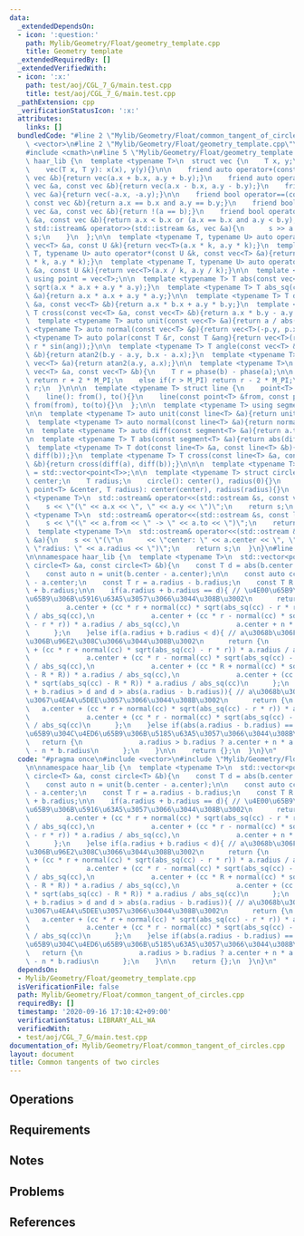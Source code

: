 ```yaml
---
data:
  _extendedDependsOn:
  - icon: ':question:'
    path: Mylib/Geometry/Float/geometry_template.cpp
    title: Geometry template
  _extendedRequiredBy: []
  _extendedVerifiedWith:
  - icon: ':x:'
    path: test/aoj/CGL_7_G/main.test.cpp
    title: test/aoj/CGL_7_G/main.test.cpp
  _pathExtension: cpp
  _verificationStatusIcon: ':x:'
  attributes:
    links: []
  bundledCode: "#line 2 \"Mylib/Geometry/Float/common_tangent_of_circles.cpp\"\n#include\
    \ <vector>\n#line 2 \"Mylib/Geometry/Float/geometry_template.cpp\"\n#include <iostream>\n\
    #include <cmath>\n#line 5 \"Mylib/Geometry/Float/geometry_template.cpp\"\n\nnamespace\
    \ haar_lib {\n  template <typename T>\n  struct vec {\n    T x, y;\n    vec(){}\n\
    \    vec(T x, T y): x(x), y(y){}\n\n    friend auto operator+(const vec &a, const\
    \ vec &b){return vec(a.x + b.x, a.y + b.y);}\n    friend auto operator-(const\
    \ vec &a, const vec &b){return vec(a.x - b.x, a.y - b.y);}\n    friend auto operator-(const\
    \ vec &a){return vec(-a.x, -a.y);}\n\n    friend bool operator==(const vec &a,\
    \ const vec &b){return a.x == b.x and a.y == b.y;}\n    friend bool operator!=(const\
    \ vec &a, const vec &b){return !(a == b);}\n    friend bool operator<(const vec\
    \ &a, const vec &b){return a.x < b.x or (a.x == b.x and a.y < b.y);}\n\n    friend\
    \ std::istream& operator>>(std::istream &s, vec &a){\n      s >> a.x >> a.y; return\
    \ s;\n    }\n  };\n\n  template <typename T, typename U> auto operator*(const\
    \ vec<T> &a, const U &k){return vec<T>(a.x * k, a.y * k);}\n  template <typename\
    \ T, typename U> auto operator*(const U &k, const vec<T> &a){return vec<T>(a.x\
    \ * k, a.y * k);}\n  template <typename T, typename U> auto operator/(const vec<T>\
    \ &a, const U &k){return vec<T>(a.x / k, a.y / k);}\n\n  template <typename T>\
    \ using point = vec<T>;\n\n  template <typename T> T abs(const vec<T> &a){return\
    \ sqrt(a.x * a.x + a.y * a.y);}\n  template <typename T> T abs_sq(const vec<T>\
    \ &a){return a.x * a.x + a.y * a.y;}\n\n  template <typename T> T dot(const vec<T>\
    \ &a, const vec<T> &b){return a.x * b.x + a.y * b.y;}\n  template <typename T>\
    \ T cross(const vec<T> &a, const vec<T> &b){return a.x * b.y - a.y * b.x;}\n\n\
    \  template <typename T> auto unit(const vec<T> &a){return a / abs(a);}\n  template\
    \ <typename T> auto normal(const vec<T> &p){return vec<T>(-p.y, p.x);}\n\n  template\
    \ <typename T> auto polar(const T &r, const T &ang){return vec<T>(r * cos(ang),\
    \ r * sin(ang));}\n\n  template <typename T> T angle(const vec<T> &a, const vec<T>\
    \ &b){return atan2(b.y - a.y, b.x - a.x);}\n  template <typename T> T phase(const\
    \ vec<T> &a){return atan2(a.y, a.x);}\n\n  template <typename T>\n  T angle_diff(const\
    \ vec<T> &a, const vec<T> &b){\n    T r = phase(b) - phase(a);\n\n    if(r < -M_PI)\
    \ return r + 2 * M_PI;\n    else if(r > M_PI) return r - 2 * M_PI;\n    return\
    \ r;\n  }\n\n\n  template <typename T> struct line {\n    point<T> from, to;\n\
    \    line(): from(), to(){}\n    line(const point<T> &from, const point<T> &to):\
    \ from(from), to(to){}\n  };\n\n  template <typename T> using segment = line<T>;\n\
    \n\n  template <typename T> auto unit(const line<T> &a){return unit(a.to - a.from);}\n\
    \  template <typename T> auto normal(const line<T> &a){return normal(a.to - a.from);}\n\
    \n  template <typename T> auto diff(const segment<T> &a){return a.to - a.from;}\n\
    \n  template <typename T> T abs(const segment<T> &a){return abs(diff(a));}\n\n\
    \  template <typename T> T dot(const line<T> &a, const line<T> &b){return dot(diff(a),\
    \ diff(b));}\n  template <typename T> T cross(const line<T> &a, const line<T>\
    \ &b){return cross(diff(a), diff(b));}\n\n\n  template <typename T> using polygon\
    \ = std::vector<point<T>>;\n\n  template <typename T> struct circle {\n    point<T>\
    \ center;\n    T radius;\n    circle(): center(), radius(0){}\n    circle(const\
    \ point<T> &center, T radius): center(center), radius(radius){}\n  };\n\n  template\
    \ <typename T>\n  std::ostream& operator<<(std::ostream &s, const vec<T> &a){\n\
    \    s << \"(\" << a.x << \", \" << a.y << \")\";\n    return s;\n  }\n\n  template\
    \ <typename T>\n  std::ostream& operator<<(std::ostream &s, const line<T> &a){\n\
    \    s << \"(\" << a.from << \" -> \" << a.to << \")\";\n    return s;\n  }\n\n\
    \  template <typename T>\n  std::ostream& operator<<(std::ostream &s, const circle<T>\
    \ &a){\n    s << \"(\"\n      << \"center: \" << a.center << \", \"\n      <<\
    \ \"radius: \" << a.radius << \")\";\n    return s;\n  }\n}\n#line 4 \"Mylib/Geometry/Float/common_tangent_of_circles.cpp\"\
    \n\nnamespace haar_lib {\n  template <typename T>\n  std::vector<point<T>> common_tangent_of_circles(const\
    \ circle<T> &a, const circle<T> &b){\n    const T d = abs(b.center - a.center);\n\
    \    const auto n = unit(b.center - a.center);\n\n    const auto cc = b.center\
    \ - a.center;\n    const T r = a.radius - b.radius;\n    const T R = a.radius\
    \ + b.radius;\n\n    if(a.radius + b.radius == d){ // \u4E00\u65B9\u304C\u4ED6\
    \u65B9\u306B\u5916\u63A5\u3057\u3066\u3044\u308B\u3002\n      return {\n     \
    \         a.center + (cc * r + normal(cc) * sqrt(abs_sq(cc) - r * r)) * a.radius\
    \ / abs_sq(cc),\n              a.center + (cc * r - normal(cc) * sqrt(abs_sq(cc)\
    \ - r * r)) * a.radius / abs_sq(cc),\n              a.center + n * a.radius\n\
    \      };\n    }else if(a.radius + b.radius < d){ // a\u3068b\u306F\u4E92\u3044\
    \u306B\u96E2\u308C\u3066\u3044\u308B\u3002\n      return {\n              a.center\
    \ + (cc * r + normal(cc) * sqrt(abs_sq(cc) - r * r)) * a.radius / abs_sq(cc),\n\
    \              a.center + (cc * r - normal(cc) * sqrt(abs_sq(cc) - r * r)) * a.radius\
    \ / abs_sq(cc),\n              a.center + (cc * R + normal(cc) * sqrt(abs_sq(cc)\
    \ - R * R)) * a.radius / abs_sq(cc),\n              a.center + (cc * R - normal(cc)\
    \ * sqrt(abs_sq(cc) - R * R)) * a.radius / abs_sq(cc)\n      };\n    }else if(a.radius\
    \ + b.radius > d and d > abs(a.radius - b.radius)){ // a\u3068b\u306F\u4E8C\u70B9\
    \u3067\u4EA4\u5DEE\u3057\u3066\u3044\u308B\u3002\n      return {\n           \
    \   a.center + (cc * r + normal(cc) * sqrt(abs_sq(cc) - r * r)) * a.radius / abs_sq(cc),\n\
    \              a.center + (cc * r - normal(cc) * sqrt(abs_sq(cc) - r * r)) * a.radius\
    \ / abs_sq(cc)\n      };\n    }else if(abs(a.radius - b.radius) == d){ // \u4E00\
    \u65B9\u304C\u4ED6\u65B9\u306B\u5185\u63A5\u3057\u3066\u3044\u308B\u3002\n   \
    \   return {\n              a.radius > b.radius ? a.center + n * a.radius : b.center\
    \ - n * b.radius\n      };\n    }\n\n    return {};\n  }\n}\n"
  code: "#pragma once\n#include <vector>\n#include \"Mylib/Geometry/Float/geometry_template.cpp\"\
    \n\nnamespace haar_lib {\n  template <typename T>\n  std::vector<point<T>> common_tangent_of_circles(const\
    \ circle<T> &a, const circle<T> &b){\n    const T d = abs(b.center - a.center);\n\
    \    const auto n = unit(b.center - a.center);\n\n    const auto cc = b.center\
    \ - a.center;\n    const T r = a.radius - b.radius;\n    const T R = a.radius\
    \ + b.radius;\n\n    if(a.radius + b.radius == d){ // \u4E00\u65B9\u304C\u4ED6\
    \u65B9\u306B\u5916\u63A5\u3057\u3066\u3044\u308B\u3002\n      return {\n     \
    \         a.center + (cc * r + normal(cc) * sqrt(abs_sq(cc) - r * r)) * a.radius\
    \ / abs_sq(cc),\n              a.center + (cc * r - normal(cc) * sqrt(abs_sq(cc)\
    \ - r * r)) * a.radius / abs_sq(cc),\n              a.center + n * a.radius\n\
    \      };\n    }else if(a.radius + b.radius < d){ // a\u3068b\u306F\u4E92\u3044\
    \u306B\u96E2\u308C\u3066\u3044\u308B\u3002\n      return {\n              a.center\
    \ + (cc * r + normal(cc) * sqrt(abs_sq(cc) - r * r)) * a.radius / abs_sq(cc),\n\
    \              a.center + (cc * r - normal(cc) * sqrt(abs_sq(cc) - r * r)) * a.radius\
    \ / abs_sq(cc),\n              a.center + (cc * R + normal(cc) * sqrt(abs_sq(cc)\
    \ - R * R)) * a.radius / abs_sq(cc),\n              a.center + (cc * R - normal(cc)\
    \ * sqrt(abs_sq(cc) - R * R)) * a.radius / abs_sq(cc)\n      };\n    }else if(a.radius\
    \ + b.radius > d and d > abs(a.radius - b.radius)){ // a\u3068b\u306F\u4E8C\u70B9\
    \u3067\u4EA4\u5DEE\u3057\u3066\u3044\u308B\u3002\n      return {\n           \
    \   a.center + (cc * r + normal(cc) * sqrt(abs_sq(cc) - r * r)) * a.radius / abs_sq(cc),\n\
    \              a.center + (cc * r - normal(cc) * sqrt(abs_sq(cc) - r * r)) * a.radius\
    \ / abs_sq(cc)\n      };\n    }else if(abs(a.radius - b.radius) == d){ // \u4E00\
    \u65B9\u304C\u4ED6\u65B9\u306B\u5185\u63A5\u3057\u3066\u3044\u308B\u3002\n   \
    \   return {\n              a.radius > b.radius ? a.center + n * a.radius : b.center\
    \ - n * b.radius\n      };\n    }\n\n    return {};\n  }\n}\n"
  dependsOn:
  - Mylib/Geometry/Float/geometry_template.cpp
  isVerificationFile: false
  path: Mylib/Geometry/Float/common_tangent_of_circles.cpp
  requiredBy: []
  timestamp: '2020-09-16 17:10:42+09:00'
  verificationStatus: LIBRARY_ALL_WA
  verifiedWith:
  - test/aoj/CGL_7_G/main.test.cpp
documentation_of: Mylib/Geometry/Float/common_tangent_of_circles.cpp
layout: document
title: Common tangents of two circles
---
```


## Operations

## Requirements

## Notes

## Problems

## References
